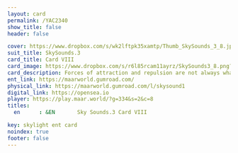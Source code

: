 ```yaml
---
layout: card
permalink: /YAC2340
show_title: false
header: false

cover: https://www.dropbox.com/s/wk2lftpk35xamtp/Thumb_SkySounds_3_8.jpg?raw=1
suit_title: SkySounds.3
card_title: Card VIII
card_image: https://www.dropbox.com/s/r6l85rcam11ayrz/SkySounds3_8.png?raw=1
card_description: Forces of attraction and repulsion are not always what they seem. The near-opposites, those things that seem to be in opposition, are often drawn together. This is true not only in the realm of physics, with the pull of magnetism, but also in the realm of philosophy. The duality of life and death, light and dark, good and evil, all hold within them a certain attraction. This attraction is not always obvious, but it is there, pulling and pushing at the same time. This is the dance of existence, the ebb and flow of life, the push and pull of the multiverse. It is a reminder that the world is not always as it seems, and that sometimes, the things we think are in opposition, are in fact, intimately connected.
ent_link: https://maarworld.gumroad.com/
physical_link: https://maarworld.gumroad.com/l/skysound1
digital_link: https://opensea.io
player: https://play.maar.world/?g=334&s=2&c=8
titles:
  en      : &EN       Sky Sounds.3 Card VIII

key: skylight ent card 
noindex: true
footer: false
---
```

